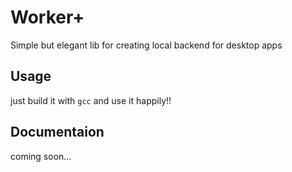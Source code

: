 # Worker+

Simple but elegant lib for creating local backend for desktop apps

## Usage
just build it with ```gcc``` and use it happily!!

## Documentaion
coming soon...